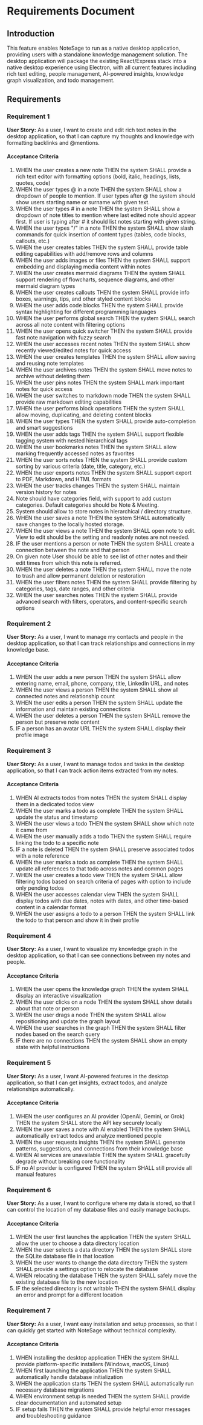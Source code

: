 # Requirements Document

## Introduction

This feature enables NoteSage to run as a native desktop application, providing users with a standalone knowledge management solution. The desktop application will package the existing React/Express stack into a native desktop experience using Electron, with all current features including rich text editing, people management, AI-powered insights, knowledge graph visualization, and todo management.

## Requirements

### Requirement 1

**User Story:** As a user, I want to create and edit rich text notes in the desktop application, so that I can capture my thoughts and knowledge with formatting backlinks and @mentions.

#### Acceptance Criteria

1. WHEN the user creates a new note THEN the system SHALL provide a rich text editor with formatting options (bold, italic, headings, lists, quotes, code)
2. WHEN the user types @ in a note THEN the system SHALL show a dropdown of people to mention. If user types after @ the system should show users starting name or surname with given text.
3. WHEN the user types # in a note THEN the system SHALL show a dropdown of note titles to mention where last edited note should appear first. If user is typing after # it should list notes starting with given string.
4. WHEN the user types "/" in a note THEN the system SHALL show slash commands for quick insertion of content types (tables, code blocks, callouts, etc.)
5. WHEN the user creates tables THEN the system SHALL provide table editing capabilities with add/remove rows and columns
6. WHEN the user adds images or files THEN the system SHALL support embedding and displaying media content within notes
7. WHEN the user creates mermaid diagrams THEN the system SHALL support rendering of flowcharts, sequence diagrams, and other mermaid diagram types
8. WHEN the user creates callouts THEN the system SHALL provide info boxes, warnings, tips, and other styled content blocks
9. WHEN the user adds code blocks THEN the system SHALL provide syntax highlighting for different programming languages
10. WHEN the user performs global search THEN the system SHALL search across all note content with filtering options
11. WHEN the user opens quick switcher THEN the system SHALL provide fast note navigation with fuzzy search
12. WHEN the user accesses recent notes THEN the system SHALL show recently viewed/edited notes for quick access
13. WHEN the user creates templates THEN the system SHALL allow saving and reusing note templates
14. WHEN the user archives notes THEN the system SHALL move notes to archive without deleting them
15. WHEN the user pins notes THEN the system SHALL mark important notes for quick access
16. WHEN the user switches to markdown mode THEN the system SHALL provide raw markdown editing capabilities
17. WHEN the user performs block operations THEN the system SHALL allow moving, duplicating, and deleting content blocks
18. WHEN the user types THEN the system SHALL provide auto-completion and smart suggestions
19. WHEN the user adds tags THEN the system SHALL support flexible tagging system with nested hierarchical tags
20. WHEN the user bookmarks notes THEN the system SHALL allow marking frequently accessed notes as favorites
21. WHEN the user sorts notes THEN the system SHALL provide custom sorting by various criteria (date, title, category, etc.)
22. WHEN the user exports notes THEN the system SHALL support export to PDF, Markdown, and HTML formats
23. WHEN the user tracks changes THEN the system SHALL maintain version history for notes
24. Note should have categories field, with support to add custom categories. Default categories should be Note & Meeting.
25. System should allow to store notes in hierarchical / directory structure.
26. WHEN the user saves a note THEN the system SHALL automatically save changes to the locally hosted storage.
27. WHEN the user views a note THEN the system SHALL open note to edit. View to edit should be the setting and readonly notes are not needed.
28. IF the user mentions a person or note THEN the system SHALL create a connection between the note and that person
29. On given note User should be able to see list of other notes and their edit times from which this note is referred.
30. WHEN the user deletes a note THEN the system SHALL move the note to trash and allow permanent deletion or restoration
31. WHEN the user filters notes THEN the system SHALL provide filtering by categories, tags, date ranges, and other criteria
32. WHEN the user searches notes THEN the system SHALL provide advanced search with filters, operators, and content-specific search options 

### Requirement 2

**User Story:** As a user, I want to manage my contacts and people in the desktop application, so that I can track relationships and connections in my knowledge base.

#### Acceptance Criteria

1. WHEN the user adds a new person THEN the system SHALL allow entering name, email, phone, company, title, LinkedIn URL, and notes
2. WHEN the user views a person THEN the system SHALL show all connected notes and relationship count
3. WHEN the user edits a person THEN the system SHALL update the information and maintain existing connections
4. WHEN the user deletes a person THEN the system SHALL remove the person but preserve note content
5. IF a person has an avatar URL THEN the system SHALL display their profile image

### Requirement 3

**User Story:** As a user, I want to manage todos and tasks in the desktop application, so that I can track action items extracted from my notes.

#### Acceptance Criteria

1. WHEN AI extracts todos from notes THEN the system SHALL display them in a dedicated todos view
2. WHEN the user marks a todo as complete THEN the system SHALL update the status and timestamp
3. WHEN the user views a todo THEN the system SHALL show which note it came from
4. WHEN the user manually adds a todo THEN the system SHALL require linking the todo to a specific note
5. IF a note is deleted THEN the system SHALL preserve associated todos with a note reference
6. WHEN the user marks a todo as complete THEN the system SHALL update all references to that todo across notes and common pages
7. WHEN the user creates a todo view THEN the system SHALL allow filtering todos based on search criteria of pages with option to include only pending todos
8. WHEN the user accesses calendar view THEN the system SHALL display todos with due dates, notes with dates, and other time-based content in a calendar format
9. WHEN the user assigns a todo to a person THEN the system SHALL link the todo to that person and show it in their profile

### Requirement 4

**User Story:** As a user, I want to visualize my knowledge graph in the desktop application, so that I can see connections between my notes and people.

#### Acceptance Criteria

1. WHEN the user opens the knowledge graph THEN the system SHALL display an interactive visualization
2. WHEN the user clicks on a node THEN the system SHALL show details about that note or person
3. WHEN the user drags a node THEN the system SHALL allow repositioning and update the graph layout
4. WHEN the user searches in the graph THEN the system SHALL filter nodes based on the search query
5. IF there are no connections THEN the system SHALL show an empty state with helpful instructions

### Requirement 5

**User Story:** As a user, I want AI-powered features in the desktop application, so that I can get insights, extract todos, and analyze relationships automatically.

#### Acceptance Criteria

1. WHEN the user configures an AI provider (OpenAI, Gemini, or Grok) THEN the system SHALL store the API key securely locally
2. WHEN the user saves a note with AI enabled THEN the system SHALL automatically extract todos and analyze mentioned people
3. WHEN the user requests insights THEN the system SHALL generate patterns, suggestions, and connections from their knowledge base
4. WHEN AI services are unavailable THEN the system SHALL gracefully degrade without breaking core functionality
5. IF no AI provider is configured THEN the system SHALL still provide all manual features

### Requirement 6

**User Story:** As a user, I want to configure where my data is stored, so that I can control the location of my database files and easily manage backups.

#### Acceptance Criteria

1. WHEN the user first launches the application THEN the system SHALL allow the user to choose a data directory location
2. WHEN the user selects a data directory THEN the system SHALL store the SQLite database file in that location
3. WHEN the user wants to change the data directory THEN the system SHALL provide a settings option to relocate the database
4. WHEN relocating the database THEN the system SHALL safely move the existing database file to the new location
5. IF the selected directory is not writable THEN the system SHALL display an error and prompt for a different location

### Requirement 7

**User Story:** As a user, I want easy installation and setup processes, so that I can quickly get started with NoteSage without technical complexity.

#### Acceptance Criteria

1. WHEN installing the desktop application THEN the system SHALL provide platform-specific installers (Windows, macOS, Linux)
2. WHEN first launching the application THEN the system SHALL automatically handle database initialization
3. WHEN the application starts THEN the system SHALL automatically run necessary database migrations
4. WHEN environment setup is needed THEN the system SHALL provide clear documentation and automated setup
5. IF setup fails THEN the system SHALL provide helpful error messages and troubleshooting guidance